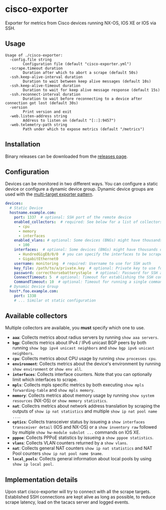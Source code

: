 # cisco-exporter

Exporter for metrics from Cisco devices running NX-OS, IOS XE or IOS via SSH.

## Usage
```
Usage of ./cisco-exporter:
  -config.file string
    	Configuration file (default "cisco-exporter.yml")
  -scrape.timeout duration
    	Duration after which to abort a scrape (default 50s)
  -ssh.keep-alive-interval duration
    	Duration to wait between keep alive messages (default 10s)
  -ssh.keep-alive-timeout duration
    	Duration to wait for keep alive message response (default 15s)
  -ssh.reconnect-interval duration
    	Duration to wait before reconnecting to a device after connection got lost (default 30s)
  -version
    	Print version and exit
  -web.listen-address string
    	Address to listen on (default "[::]:9457")
  -web.telemetry-path string
    	Path under which to expose metrics (default "/metrics")
```

## Installation
Binary releases can be downloaded from the [releases page](https://gitlab.com/wobcom/cisco-exporter/-/releases).

## Configuration

Devices can be monitored in two different ways. You can configure a static device or configure a dynamic device group.
Dynamic device groups are used with the [multi-target exporter pattern](https://prometheus.io/docs/guides/multi-target-exporter/).

```yaml
devices:
  # Static Device
  hostname.example.com:
    port: 1337  # optional: SSH port of the remote device
    enabled_collectors:  # required: See below for a list of collectors
      - cpu
      - memory
      - interfaces
    enabled_vlans: # optional: Some devices (BNGs) might have thousands of vlans 
      - 100
    interfaces:  # optional: Some devices (BNGs) might have thousands of interfaces
      - HundredGigE0/0/0  # you can specify the interfaces to be scraped
      - GigabitEthernet0
    username: monitoring  # required: Username to use for SSH auth
    key_file: /path/to/a/private.key  # optional: Private key to use for SSH auth
    password: correcthorsebatterystaple  # optional: Password for SSH auth
    ConnectTimeout: 5  # optional: Timeout for establishing the SSH conenction
    CommandTimeout: 10  # optional: Timeout for running a single command on the remote
  # Dynamic Device Group
  host*.foo.example.com:
    port: 1338
    # ... Similar ot static configuration 
```

## Available collectors
Multiple collectors are available, you **must** specify which one to use.

* **`aaa`**: Collects metrics about radius servers by running `show aaa servers`.
* **`bgp`**: Collects metrics about IPv4 / IPv6 unicast BGP peers by both running `show bgp ipv4 unicast neighbors` and `show bgp ipv6 unicast neighbors`.
* **`cpu`**: Collects metrics about CPU usage by running `show processes cpu`.
* **`environment`**: Collects metrics about the device's environment by running `show environment` or `show env all`.
* **`interfaces`**: Collects interface counters. Note that you can optionally limit which interfaces to scrape.
* **`mpls`**: Collects mpls specific metrics by both executing `show mpls forwarding-table` and `show mpls memory`.
* **`memory`**: Collects metrics about memory usage by running `show system resources` (NX-OS) or `show memory statistics`.
* **`nat`**: Collectrs metrics about network address translation by scraping the outputs of `show ip nat statistics` and multiple `show ip nat pool name ...`.
* **`optics`**: Collects transceiver status by issueing a `show interfaces transceiver detail` (IOS and NX-OS) or a `show inventory raw` followed by multiple `show hw-module subslot ...` commands on IOS XE.
* **`pppoe`**: Collects PPPoE statistics by issueing a `show pppoe statistics`.
* **`vlans`**: Collects VLAN counters returned by a `show vlans`.
* **`nat`**: Collects general NAT counters `show ip nat statistics` and NAT Pool counters `show ip nat pool name $name`.
* **`local_pools`**: Collects general information about local pools by using `show ip local pool`.

## Implementation details
Upon start cisco-exporter will try to connect with all the scrape targets.
Established SSH connections are kept alive as long as possible, to reduce scrape latency, load on the tacacs server and logged events.
